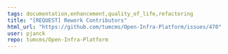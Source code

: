 ```yaml
---
tags: documentation,enhancement,quality_of_life,refactoring
title: "[REQUEST] Rework Contributors"
html_url: "https://github.com/tumcms/Open-Infra-Platform/issues/470"
user: pjanck
repo: tumcms/Open-Infra-Platform
---
```



